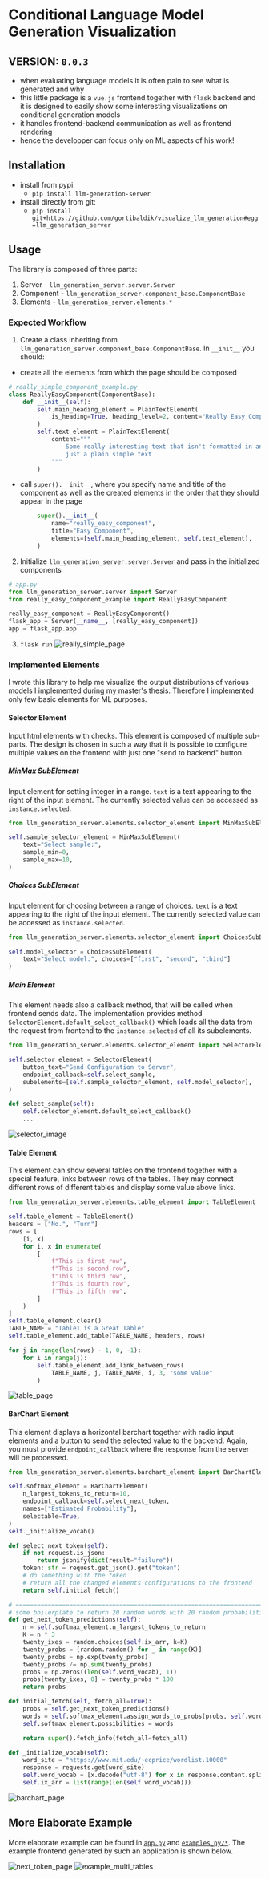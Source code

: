 # Conditional Language Model Generation Visualization

## VERSION: `0.0.3`

- when evaluating language models it is often pain to see what is generated and why
- this little package is a `vue.js` frontend together with `flask` backend and it is designed to easily show some interesting visualizations on conditional generation models
- it handles frontend-backend communication as well as frontend rendering
- hence the developper can focus only on ML aspects of his work!

## Installation

- install from pypi:
  - `pip install llm-generation-server`
- install directly from git:
  - `pip install git+https://github.com/gortibaldik/visualize_llm_generation#egg=llm_generation_server`

## Usage

The library is composed of three parts:

1. Server - `llm_generation_server.server.Server`
2. Component - `llm_generation_server.component_base.ComponentBase`
3. Elements - `llm_generation_server.elements.*`

### Expected Workflow

1. Create a class inheriting from `llm_generation_server.component_base.ComponentBase`. In `__init__` you should:

- create all the elements from which the page should be composed

```python
# really_simple_component_example.py
class ReallyEasyComponent(ComponentBase):
    def __init__(self):
        self.main_heading_element = PlainTextElement(
            is_heading=True, heading_level=2, content="Really Easy Component"
        )
        self.text_element = PlainTextElement(
            content="""
                Some really interesting text that isn't formatted in any way, it is
                just a plain simple text
            """
        )
```

- call `super().__init__`, where you specify name and title of the component as well as the created elements in the order that they should appear in the page

```python
        super().__init__(
            name="really_easy_component",
            title="Easy Component",
            elements=[self.main_heading_element, self.text_element],
        )
```

2. Initialize `llm_generation_server.server.Server` and pass in the initialized components

```python
# app.py
from llm_generation_server.server import Server
from really_easy_component_example import ReallyEasyComponent

really_easy_component = ReallyEasyComponent()
flask_app = Server(__name__, [really_easy_component])
app = flask_app.app
```

3. `flask run`
   ![really_simple_page](./readme_images/really_simple_page.png)

### Implemented Elements

I wrote this library to help me visualize the output distributions of various models I implemented during my master's thesis. Therefore I implemented only few basic elements for ML purposes.

#### Selector Element

Input html elements with checks. This element is composed of multiple sub-parts. The design is chosen in such a way that it is possible to configure multiple values on the frontend with just one "send to backend" button.

##### MinMax SubElement

Input element for setting integer in a range. `text` is a text appearing to the right of the input element. The currently selected value can be accessed as `instance.selected`.

```python
from llm_generation_server.elements.selector_element import MinMaxSubElement

self.sample_selector_element = MinMaxSubElement(
    text="Select sample:",
    sample_min=0,
    sample_max=10,
)
```

##### Choices SubElement

Input element for choosing between a range of choices. `text` is a text appearing to the right of the input element. The currently selected value can be accessed as `instance.selected`.

```python
from llm_generation_server.elements.selector_element import ChoicesSubElement

self.model_selector = ChoicesSubElement(
    text="Select model:", choices=["first", "second", "third"]
)
```

##### Main Element

This element needs also a callback method, that will be called when frontend sends data. The implementation provides method `SelectorElement.default_select_callback()` which loads all the data from the request from frontend to the `instance.selected` of all its subelements.

```python
from llm_generation_server.elements.selector_element import SelectorElement

self.selector_element = SelectorElement(
    button_text="Send Configuration to Server",
    endpoint_callback=self.select_sample,
    subelements=[self.sample_selector_element, self.model_selector],
)

def select_sample(self):
    self.selector_element.default_select_callback()
    ...
```

![selector_image](./readme_images/selector.png)

#### Table Element

This element can show several tables on the frontend together with a special feature, links between rows of the tables. They may connect different rows of different tables and display some value above links.

```python
from llm_generation_server.elements.table_element import TableElement

self.table_element = TableElement()
headers = ["No.", "Turn"]
rows = [
    [i, x]
    for i, x in enumerate(
        [
            f"This is first row",
            f"This is second row",
            f"This is third row",
            f"This is fourth row",
            f"This is fifth row",
        ]
    )
]
self.table_element.clear()
TABLE_NAME = "Table1 is a Great Table"
self.table_element.add_table(TABLE_NAME, headers, rows)

for j in range(len(rows) - 1, 0, -1):
    for i in range(j):
        self.table_element.add_link_between_rows(
            TABLE_NAME, j, TABLE_NAME, i, 3, "some value"
        )
```

![table_page](./readme_images/table.png)

#### BarChart Element

This element displays a horizontal barchart together with radio input elements and a button to send the selected value to the backend. Again, you must provide `endpoint_callback` where the response from the server will be processed.

```python
from llm_generation_server.elements.barchart_element import BarChartElement

self.softmax_element = BarChartElement(
    n_largest_tokens_to_return=10,
    endpoint_callback=self.select_next_token,
    names=["Estimated Probability"],
    selectable=True,
)
self._initialize_vocab()

def select_next_token(self):
    if not request.is_json:
        return jsonify(dict(result="failure"))
    token: str = request.get_json().get("token")
    # do something with the token
    # return all the changed elements configurations to the frontend
    return self.initial_fetch()

# =======================================================================
# some boilerplate to return 20 random words with 20 random probabilities
def get_next_token_predictions(self):
    n = self.softmax_element.n_largest_tokens_to_return
    K = n * 3
    twenty_ixes = random.choices(self.ix_arr, k=K)
    twenty_probs = [random.random() for _ in range(K)]
    twenty_probs = np.exp(twenty_probs)
    twenty_probs /= np.sum(twenty_probs)
    probs = np.zeros((len(self.word_vocab), 1))
    probs[twenty_ixes, 0] = twenty_probs * 100
    return probs

def initial_fetch(self, fetch_all=True):
    probs = self.get_next_token_predictions()
    words = self.softmax_element.assign_words_to_probs(probs, self.word_vocab)
    self.softmax_element.possibilities = words

    return super().fetch_info(fetch_all=fetch_all)

def _initialize_vocab(self):
    word_site = "https://www.mit.edu/~ecprice/wordlist.10000"
    response = requests.get(word_site)
    self.word_vocab = [x.decode("utf-8") for x in response.content.splitlines()]
    self.ix_arr = list(range(len(self.word_vocab)))
```

![barchart_page](./readme_images/softmax.png)

## More Elaborate Example

More elaborate example can be found in [`app.py`](./app.py) and [`examples_py/*`](./examples_py/). The example frontend generated by such an application is shown below.

![next_token_page](./readme_images/example_next_token.png)
![example_multi_tables](./readme_images/example_dialogue.png)
